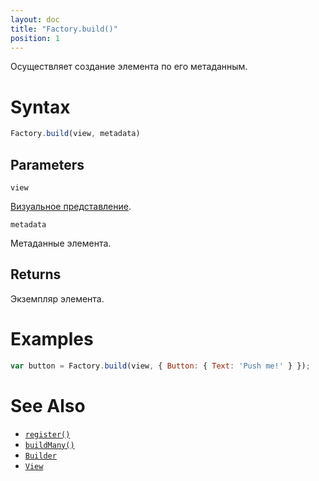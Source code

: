 ```yaml
---
layout: doc
title: "Factory.build()"
position: 1
---
```


Осуществляет создание элемента по его метаданным.

# Syntax

```js
Factory.build(view, metadata)
```

## Parameters

`view`

[Визуальное представление](../../View).

`metadata`

Метаданные элемента.

## Returns

Экземпляр элемента.

# Examples

```js
var button = Factory.build(view, { Button: { Text: 'Push me!' } });
```

# See Also

* [`register()`](../Factory.register/)
* [`buildMany()`](../Factory.buildMany/)
* [`Builder`](../Builder/)
* [`View`](../../View/)
